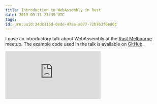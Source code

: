 ```yaml
---
title: Introduction to WebAssembly in Rust
date: 2019-09-11 23:39 UTC
tags:
id: urn:uuid:34dc115d-0ede-47aa-a077-72b763f6ed0c
---
```


I gave an introductory talk about WebAssembly at the
[Rust Melbourne](https://www.meetup.com/Rust-Melbourne/) meetup. The example
code used in the talk is available on
[GitHub](https://github.com/dtcristo/intro-to-wasm-in-rust).

<div class="video">
  <iframe
    class="video--iframe"
    src="https://www.youtube.com/embed/WONGc1zUxtc"
    frameborder="0"
    allowfullscreen
  ></iframe>
</div>

